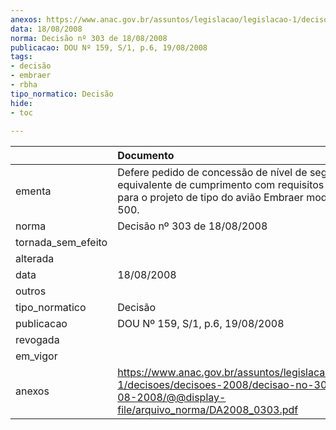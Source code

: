 ```yaml
---
anexos: https://www.anac.gov.br/assuntos/legislacao/legislacao-1/decisoes/decisoes-2008/decisao-no-303-de-18-08-2008/@@display-file/arquivo_norma/DA2008_0303.pdf
data: 18/08/2008
norma: Decisão nº 303 de 18/08/2008
publicacao: DOU Nº 159, S/1, p.6, 19/08/2008
tags:
- decisão
- embraer
- rbha
tipo_normatico: Decisão
hide: 
- toc 
 
---
```


|                    | Documento                                                                                                                                                     |
|:-------------------|:--------------------------------------------------------------------------------------------------------------------------------------------------------------|
| ementa             | Defere pedido de concessão de nível de segurança equivalente de cumprimento com requisitos do RBHA 23 para o projeto de tipo do avião Embraer modelo EMB-500. |
| norma              | Decisão nº 303 de 18/08/2008                                                                                                                                  |
| tornada_sem_efeito |                                                                                                                                                               |
| alterada           |                                                                                                                                                               |
| data               | 18/08/2008                                                                                                                                                    |
| outros             |                                                                                                                                                               |
| tipo_normatico     | Decisão                                                                                                                                                       |
| publicacao         | DOU Nº 159, S/1, p.6, 19/08/2008                                                                                                                              |
| revogada           |                                                                                                                                                               |
| em_vigor           |                                                                                                                                                               |
| anexos             | https://www.anac.gov.br/assuntos/legislacao/legislacao-1/decisoes/decisoes-2008/decisao-no-303-de-18-08-2008/@@display-file/arquivo_norma/DA2008_0303.pdf     |